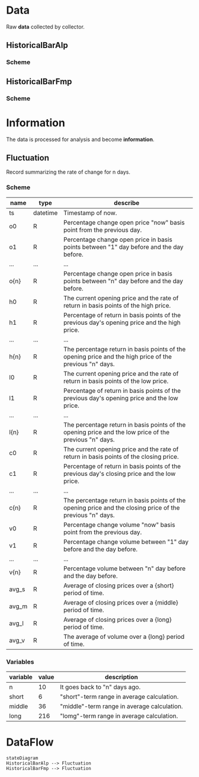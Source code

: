 # Data
Raw **data** collected by collector.
## HistoricalBarAlp
### Scheme
## HistoricalBarFmp
### Scheme

# Information
The data is processed for analysis and become **information**.
## Fluctuation
Record summarizing the rate of change for n days.

### Scheme
name | type | describe
-- | -- | --
ts | datetime | Timestamp of now.
o0 | R | Percentage change open price "now" basis point from the previous day.
o1 | R | Percentage change open price in basis points between "1" day before and the day before.
... | ... | ...
o{n} | R | Percentage change open price in basis points between "n" day before and the day before.
h0 | R | The current opening price and the rate of return in basis points of the high price.
h1 | R | Percentage of return in basis points of the previous day's opening price and the high price.
... | ... | ...
h{n} | R | The percentage return in basis points of the opening price and the high price of the previous "n" days.
l0 | R | The current opening price and the rate of return in basis points of the low price.
l1 | R | Percentage of return in basis points of the previous day's opening price and the low price.
... | ... | ...
l{n} | R | The percentage return in basis points of the opening price and the low price of the previous "n" days.
c0 | R | The current opening price and the rate of return in basis points of the closing price.
c1 | R | Percentage of return in basis points of the previous day's closing price and the low price.
... | ... | ...
c{n} | R | The percentage return in basis points of the opening price and the closing price of the previous "n" days.
v0 | R | Percentage change volume "now" basis point from the previous day.
v1 | R | Percentage change volume between "1" day before and the day before.
... | ... | ...
v{n} | R | Percentage volume between "n" day before and the day before.
avg_s | R | Average of closing prices over a {short} period of time.
avg_m | R | Average of closing prices over a {middle} period of time.
avg_l | R | Average of closing prices over a {long} period of time.
avg_v | R | The average of volume over a {long} period of time.

### Variables
variable | value | description
-- | -- | --
n | 10 | It goes back to "n" days ago.
short | 6 | "short"-term range in average calculation.
middle | 36 | "middle"-term range in average calculation.
long | 216 | "lomg"-term range in average calculation.

# DataFlow
```mermaid
stateDiagram
HistoricalBarAlp --> Fluctuation
HistoricalBarFmp --> Fluctuation
```

